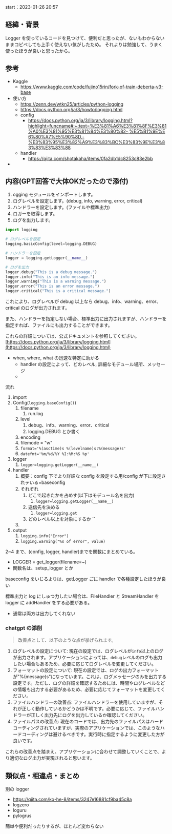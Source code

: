 start：2023-01-26 20:57

## 経緯・背景

Logger を使っているコードを見つけて、便利だと思ったが、ないもわからないままコピペしても上手く使えない気がしたため。
それよりは勉強して、うまく使ったほうが良いと思ったから。

## 参考

- Kaggle
  - https://www.kaggle.com/code/fujino15rin/fork-of-train-deberta-v3-base
- 使い方
  - https://zenn.dev/wtkn25/articles/python-logging
  - https://docs.python.org/ja/3/howto/logging.html
  - config
    - https://docs.python.org/ja/3/library/logging.html?highlight=funcname#:~:text=%E3%81%A6%E3%81%8F%E3%81%A0%E3%81%95%E3%81%84%E3%80%82-,%E5%B1%9E%E6%80%A7%E5%90%8D,-%E3%83%95%E3%82%A9%E3%83%BC%E3%83%9E%E3%83%83%E3%83%88
  - handler
    - https://qiita.com/shotakaha/items/0fa2db1dc8253c83e2bb
-

## 内容(GPT回答で大体OKだったので添付)

1.  ogging モジュールをインポートします。
2.  ログレベルを設定します。(debug, info, warning, error, critical)
3.  ハンドラーを設定します。(ファイルや標準出力)
4.  ロガーを取得します。
5.  ログを出力します。

```python
import logging

# ログレベルを設定
logging.basicConfig(level=logging.DEBUG)

# ハンドラーを設定
logger = logging.getLogger(__name__)

# ログを出力
logger.debug("This is a debug message.")
logger.info("This is an info message.")
logger.warning("This is a warning message.")
logger.error("This is an error message.")
logger.critical("This is a critical message.")

```

これにより、ログレベルが debug 以上なら debug、info、warning、error、critical のログが出力されます。

また、ハンドラーを指定しない場合、標準出力に出力されますが、ハンドラーを指定すれば、ファイルにも出力することができます。

これらの詳細については、公式ドキュメントを参照してください。 [https://docs.python.org/ja/3/library/logging.html](https://docs.python.org/ja/3/library/logging.html)

- when, where, what の迅速な特定に助かる
  - handler の設定によって、どのレベル, 詳細なモデュール場所、メッセージ
  -

流れ

1. import
2. Config(`logging.baseConfig()`)
   1. filename
      1. run.log
   2. level
      1. debug、info、warning、error、critical
      2. logging.DEBUG とか書く
   3. encoding
   4. filemode = "w"
   5. `format='%(asctime)s %(levelname)s:%(message)s'`
   6. `datefmt='%m/%d/%Y %I:%M:%S %p'`
3. logger
   1. `logger=logging.getLogger(__name__)`
4. handler
   1. 概要：config 下でより詳細な config を設定する用/config が下に設定されテいる=baseconfig
   2. それぞれ
      1. どこで起きたかを占めす(以下はモデュール名を出力)
         1. `logger=logging.getLogger(__name__)`
      2. 送信先を決める
         1. `logger=logging.get`
      3. どのレベル以上を対象にするか ``
   3.
5. output
   1. `logging.info("Error")`
   2. `logging.warning("%s of error", value)`

2~4 まで、(config, logger, handler)までを関数にまとめている。

- LOGGER = get_logger(filename=~)
- 関数名は、setup_logger とか

baseconfig をいじるよりは、getLogger ごに handler で各種設定したほうが良い

標準出力と log にしゅつ力したい場合は、FileHandler と StreamHandler を logger に addHandler をする必要がある。

- 通常は両方は出力してくれない

### chatgpt の添削

> 改善点として、以下のような点が挙げられます。

1.  ログレベルの設定について: 現在の設定では、ログレベルが`info`以上のログが出力されます。アプリケーションによっては、`debug`レベルのログも出力したい場合もあるため、必要に応じてログレベルを変更してください。
2.  フォーマットの設定について: 現在の設定では、ログの出力フォーマットが"%(message)s"になっています。これは、ログメッセージのみを出力する設定です。ただし、ログの詳細を確認するためには、時間やログレベルなどの情報も出力する必要があるため、必要に応じてフォーマットを変更してください。
3.  ファイルハンドラーの改善点: ファイルハンドラーを使用していますが、それが正しく動作しているかどうかは不明です。必要に応じて、ファイルハンドラーが正しく出力先にログを出力しているか確認してください。
4.  ファイルパスの改善点: 現在のコードでは、出力先のファイルパスはハードコーディングされていますが、実際のアプリケーションでは、このようなハードコーディングは避けるべきです。実行時に指定するように変更した方が良いです。

これらの改善点を踏まえ、アプリケーションに合わせて調整していくことで、より適切なログ出力が実現されると思います。

## 類似点・相違点・まとめ

別の logger

- https://qiita.com/ko-he-8/items/3247e16881cf9ba45c8a
- logzero
- loguru
- pylogrus

簡単や便利だったりするが、ほとんど変わらない
